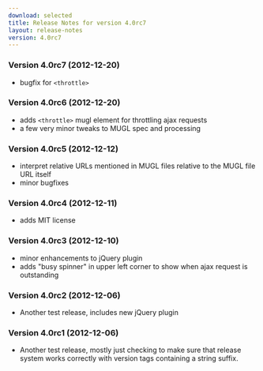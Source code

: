 ```yaml
---
download: selected
title: Release Notes for version 4.0rc7
layout: release-notes
version: 4.0rc7
---
```


### Version 4.0rc7 (2012-12-20)

* bugfix for `<throttle>`

### Version 4.0rc6 (2012-12-20)

* adds `<throttle>` mugl element for throttling ajax requests
* a few very minor tweaks to MUGL spec and processing

### Version 4.0rc5 (2012-12-12)

* interpret relative URLs mentioned in MUGL files relative to the MUGL file URL itself
* minor bugfixes

### Version 4.0rc4 (2012-12-11)

* adds MIT license

### Version 4.0rc3 (2012-12-10)

* minor enhancements to jQuery plugin
* adds "busy spinner" in upper left corner to show when ajax request is outstanding

### Version 4.0rc2 (2012-12-06)

* Another test release, includes new jQuery plugin

### Version 4.0rc1 (2012-12-06)

* Another test release, mostly just checking to make sure that release system
  works correctly with version tags containing a string suffix.
